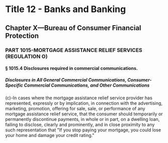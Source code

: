 
# Title 12 - Banks and Banking
## Chapter X—Bureau of Consumer Financial Protection
### PART 1015-MORTGAGE ASSISTANCE RELIEF SERVICES (REGULATION O)
#### § 1015.4 Disclosures required in commercial communications.
##### Disclosures in All General Commercial Communications, Consumer-Specific Commercial Communications, and Other Communications

(c)-In cases where the mortgage assistance relief service provider has represented, expressly or by implication, in connection with the advertising, marketing, promotion, offering for sale, sale, or performance of any mortgage assistance relief service, that the consumer should temporarily or permanently discontinue payments, in whole or in part, on a dwelling loan, failing to disclose, clearly and prominently, and in close proximity to any such representation that "If you stop paying your mortgage, you could lose your home and damage your credit rating."
